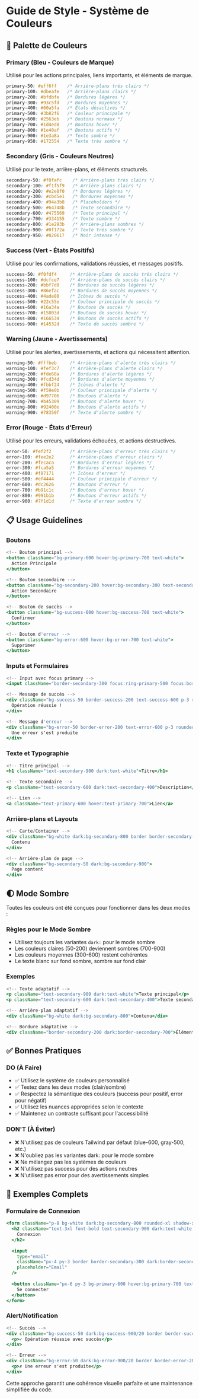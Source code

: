 # Guide de Style - Système de Couleurs

## 🎨 Palette de Couleurs

### Primary (Bleu - Couleurs de Marque)
Utilisé pour les actions principales, liens importants, et éléments de marque.

```css
primary-50: #eff6ff    /* Arrière-plans très clairs */
primary-100: #dbeafe   /* Arrière-plans clairs */
primary-200: #bfdbfe   /* Bordures légères */
primary-300: #93c5fd   /* Bordures moyennes */
primary-400: #60a5fa   /* États désactivés */
primary-500: #3b82f6   /* Couleur principale */
primary-600: #2563eb   /* Boutons normaux */
primary-700: #1d4ed8   /* Boutons hover */
primary-800: #1e40af   /* Boutons actifs */
primary-900: #1e3a8a   /* Texte sombre */
primary-950: #172554   /* Texte très sombre */
```

### Secondary (Gris - Couleurs Neutres)
Utilisé pour le texte, arrière-plans, et éléments structurels.

```css
secondary-50: #f8fafc    /* Arrière-plans très clairs */
secondary-100: #f1f5f9   /* Arrière-plans clairs */
secondary-200: #e2e8f0   /* Bordures légères */
secondary-300: #cbd5e1   /* Bordures moyennes */
secondary-400: #94a3b8   /* Placeholders */
secondary-500: #64748b   /* Texte secondaire */
secondary-600: #475569   /* Texte principal */
secondary-700: #334155   /* Texte sombre */
secondary-800: #1e293b   /* Arrière-plans sombres */
secondary-900: #0f172a   /* Texte très sombre */
secondary-950: #020617   /* Noir intense */
```

### Success (Vert - États Positifs)
Utilisé pour les confirmations, validations réussies, et messages positifs.

```css
success-50: #f0fdf4     /* Arrière-plans de succès très clairs */
success-100: #dcfce7    /* Arrière-plans de succès clairs */
success-200: #bbf7d0    /* Bordures de succès légères */
success-300: #86efac    /* Bordures de succès moyennes */
success-400: #4ade80    /* Icônes de succès */
success-500: #22c55e    /* Couleur principale de succès */
success-600: #16a34a    /* Boutons de succès */
success-700: #15803d    /* Boutons de succès hover */
success-800: #166534    /* Boutons de succès actifs */
success-900: #14532d    /* Texte de succès sombre */
```

### Warning (Jaune - Avertissements)
Utilisé pour les alertes, avertissements, et actions qui nécessitent attention.

```css
warning-50: #fffbeb     /* Arrière-plans d'alerte très clairs */
warning-100: #fef3c7    /* Arrière-plans d'alerte clairs */
warning-200: #fde68a    /* Bordures d'alerte légères */
warning-300: #fcd34d    /* Bordures d'alerte moyennes */
warning-400: #fbbf24    /* Icônes d'alerte */
warning-500: #f59e0b    /* Couleur principale d'alerte */
warning-600: #d97706    /* Boutons d'alerte */
warning-700: #b45309    /* Boutons d'alerte hover */
warning-800: #92400e    /* Boutons d'alerte actifs */
warning-900: #78350f    /* Texte d'alerte sombre */
```

### Error (Rouge - États d'Erreur)
Utilisé pour les erreurs, validations échouées, et actions destructives.

```css
error-50: #fef2f2       /* Arrière-plans d'erreur très clairs */
error-100: #fee2e2      /* Arrière-plans d'erreur clairs */
error-200: #fecaca      /* Bordures d'erreur légères */
error-300: #fca5a5      /* Bordures d'erreur moyennes */
error-400: #f87171      /* Icônes d'erreur */
error-500: #ef4444      /* Couleur principale d'erreur */
error-600: #dc2626      /* Boutons d'erreur */
error-700: #b91c1c      /* Boutons d'erreur hover */
error-800: #991b1b      /* Boutons d'erreur actifs */
error-900: #7f1d1d      /* Texte d'erreur sombre */
```

## 📋 Usage Guidelines

### Boutons

```jsx
<!-- Bouton principal -->
<button className="bg-primary-600 hover:bg-primary-700 text-white">
  Action Principale
</button>

<!-- Bouton secondaire -->
<button className="bg-secondary-200 hover:bg-secondary-300 text-secondary-800">
  Action Secondaire
</button>

<!-- Bouton de succès -->
<button className="bg-success-600 hover:bg-success-700 text-white">
  Confirmer
</button>

<!-- Bouton d'erreur -->
<button className="bg-error-600 hover:bg-error-700 text-white">
  Supprimer
</button>
```

### Inputs et Formulaires

```jsx
<!-- Input avec focus primary -->
<input className="border-secondary-300 focus:ring-primary-500 focus:border-primary-500" />

<!-- Message de succès -->
<div className="bg-success-50 border-success-200 text-success-600 p-3 rounded">
  Opération réussie !
</div>

<!-- Message d'erreur -->
<div className="bg-error-50 border-error-200 text-error-600 p-3 rounded">
  Une erreur s'est produite
</div>
```

### Texte et Typographie

```jsx
<!-- Titre principal -->
<h1 className="text-secondary-900 dark:text-white">Titre</h1>

<!-- Texte secondaire -->
<p className="text-secondary-600 dark:text-secondary-400">Description</p>

<!-- Lien -->
<a className="text-primary-600 hover:text-primary-700">Lien</a>
```

### Arrière-plans et Layouts

```jsx
<!-- Carte/Container -->
<div className="bg-white dark:bg-secondary-800 border border-secondary-200 dark:border-secondary-700">
  Contenu
</div>

<!-- Arrière-plan de page -->
<div className="bg-secondary-50 dark:bg-secondary-900">
  Page content
</div>
```

## 🌓 Mode Sombre

Toutes les couleurs ont été conçues pour fonctionner dans les deux modes :

### Règles pour le Mode Sombre
- Utilisez toujours les variantes `dark:` pour le mode sombre
- Les couleurs claires (50-200) deviennent sombres (700-900)
- Les couleurs moyennes (300-600) restent cohérentes
- Le texte blanc sur fond sombre, sombre sur fond clair

### Exemples

```jsx
<!-- Texte adaptatif -->
<p className="text-secondary-900 dark:text-white">Texte principal</p>
<p className="text-secondary-600 dark:text-secondary-400">Texte secondaire</p>

<!-- Arrière-plan adaptatif -->
<div className="bg-white dark:bg-secondary-800">Contenu</div>

<!-- Bordure adaptative -->
<div className="border-secondary-200 dark:border-secondary-700">Élément</div>
```

## ✅ Bonnes Pratiques

### DO (À Faire)
- ✅ Utilisez le système de couleurs personnalisé
- ✅ Testez dans les deux modes (clair/sombre)
- ✅ Respectez la sémantique des couleurs (success pour positif, error pour négatif)
- ✅ Utilisez les nuances appropriées selon le contexte
- ✅ Maintenez un contraste suffisant pour l'accessibilité

### DON'T (À Éviter)
- ❌ N'utilisez pas de couleurs Tailwind par défaut (blue-600, gray-500, etc.)
- ❌ N'oubliez pas les variantes dark: pour le mode sombre
- ❌ Ne mélangez pas les systèmes de couleurs
- ❌ N'utilisez pas success pour des actions neutres
- ❌ N'utilisez pas error pour des avertissements simples

## 🎯 Exemples Complets

### Formulaire de Connexion
```jsx
<form className="p-8 bg-white dark:bg-secondary-800 rounded-xl shadow-xl border border-secondary-100 dark:border-secondary-700">
  <h2 className="text-3xl font-bold text-secondary-900 dark:text-white mb-2">
    Connexion
  </h2>
  
  <input 
    type="email"
    className="px-4 py-3 border border-secondary-300 dark:border-secondary-600 rounded-lg focus:ring-2 focus:ring-primary-500 focus:border-transparent bg-white dark:bg-secondary-700 text-secondary-900 dark:text-white placeholder-secondary-500 dark:placeholder-secondary-400"
    placeholder="Email"
  />
  
  <button className="px-6 py-3 bg-primary-600 hover:bg-primary-700 text-white rounded-lg font-medium">
    Se connecter
  </button>
</form>
```

### Alert/Notification
```jsx
<!-- Succès -->
<div className="bg-success-50 dark:bg-success-900/20 border border-success-200 dark:border-success-800 text-success-600 dark:text-success-400 p-4 rounded-lg">
  <p>✓ Opération réussie avec succès</p>
</div>

<!-- Erreur -->
<div className="bg-error-50 dark:bg-error-900/20 border border-error-200 dark:border-error-800 text-error-600 dark:text-error-400 p-4 rounded-lg">
  <p>✗ Une erreur s'est produite</p>
</div>
```

Cette approche garantit une cohérence visuelle parfaite et une maintenance simplifiée du code.

